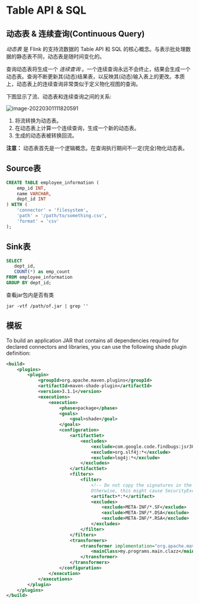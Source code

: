 # Table API & SQL

## 动态表 & 连续查询(Continuous Query)

*动态表* 是 Flink 的支持流数据的 Table API 和 SQL 的核心概念。与表示批处理数据的静态表不同，动态表是随时间变化的。

查询动态表将生成一个 *连续查询* 。一个连续查询永远不会终止，结果会生成一个动态表。查询不断更新其(动态)结果表，以反映其(动态)输入表上的更改。本质上，动态表上的连续查询非常类似于定义物化视图的查询。

下图显示了流、动态表和连续查询之间的关系:

![image-20220301111820591](https://raw.githubusercontent.com/echisan/fiweofjaawef/main/img/image-20220301111820591.png)

1. 将流转换为动态表。
2. 在动态表上计算一个连续查询，生成一个新的动态表。
3. 生成的动态表被转换回流。

**注意：** 动态表首先是一个逻辑概念。在查询执行期间不一定(完全)物化动态表。

## Source表

```sql
CREATE TABLE employee_information (
    emp_id INT,
    name VARCHAR,
    dept_id INT
) WITH ( 
    'connector' = 'filesystem',
    'path' = '/path/to/something.csv',
    'format' = 'csv'
);
```

## Sink表

```sql
SELECT 
   dept_id,
   COUNT(*) as emp_count 
FROM employee_information 
GROUP BY dept_id;
```



查看jar包内是否有类

```
jar -vtf /path/of.jar | grep ''
```



## 模板

To build an application JAR that contains all dependencies required for declared connectors and libraries, you can use the following shade plugin definition:

```xml
<build>
    <plugins>
        <plugin>
            <groupId>org.apache.maven.plugins</groupId>
            <artifactId>maven-shade-plugin</artifactId>
            <version>3.1.1</version>
            <executions>
                <execution>
                    <phase>package</phase>
                    <goals>
                        <goal>shade</goal>
                    </goals>
                    <configuration>
                        <artifactSet>
                            <excludes>
                                <exclude>com.google.code.findbugs:jsr305</exclude>
                                <exclude>org.slf4j:*</exclude>
                                <exclude>log4j:*</exclude>
                            </excludes>
                        </artifactSet>
                        <filters>
                            <filter>
                                <!-- Do not copy the signatures in the META-INF folder.
                                Otherwise, this might cause SecurityExceptions when using the JAR. -->
                                <artifact>*:*</artifact>
                                <excludes>
                                    <exclude>META-INF/*.SF</exclude>
                                    <exclude>META-INF/*.DSA</exclude>
                                    <exclude>META-INF/*.RSA</exclude>
                                </excludes>
                            </filter>
                        </filters>
                        <transformers>
                            <transformer implementation="org.apache.maven.plugins.shade.resource.ManifestResourceTransformer">
                                <mainClass>my.programs.main.clazz</mainClass>
                            </transformer>
                        </transformers>
                    </configuration>
                </execution>
            </executions>
        </plugin>
    </plugins>
</build>
```

